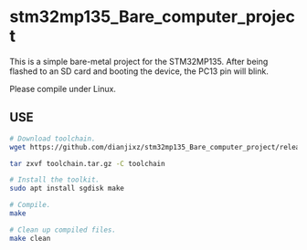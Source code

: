 # stm32mp135_Bare_computer_project
This is a simple bare-metal project for the STM32MP135. After being flashed to an SD card and booting the device, the PC13 pin will blink.

Please compile under Linux.

## USE
```bash
# Download toolchain.
wget https://github.com/dianjixz/stm32mp135_Bare_computer_project/releases/download/v0.0.1/toolchain.tar.gz

tar zxvf toolchain.tar.gz -C toolchain

# Install the toolkit.
sudo apt install sgdisk make 

# Compile.
make 

# Clean up compiled files.
make clean
```